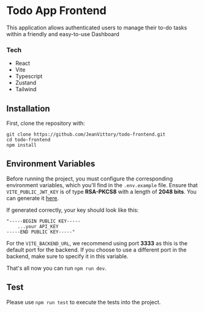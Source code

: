 # Todo App Frontend

This application allows authenticated users to manage their to-do tasks within a friendly and easy-to-use Dashboard

### Tech

- React
- Vite
- Typescript
- Zustand
- Tailwind

## Installation

First, clone the repository with:

```
git clone https://github.com/JeanVittory/todo-frontend.git
cd todo-frontend
npm install
```

## Environment Variables

Before running the project, you must configure the corresponding environment variables, which you'll find in the `.env.example` file. Ensure that `VITE_PUBLIC_JWT_KEY` is of type **RSA-PKCS8** with a length of **2048 bits**. You can generate it [here](https://acte.ltd/utils/openssl).

If generated correctly, your key should look like this:

```
"-----BEGIN PUBLIC KEY-----
    ...your API_KEY
-----END PUBLIC KEY-----"
```

For the `VITE_BACKEND_URL`, we recommend using port **3333** as this is the default port for the backend. If you choose to use a different port in the backend, make sure to specify it in this variable.

That's all now you can run `npm run dev`.

## Test

Please use `npm run test` to execute the tests into the project.
